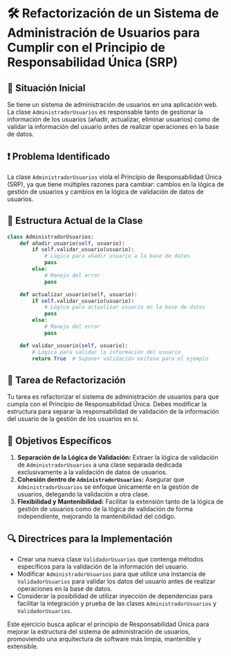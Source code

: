 # 🛠️ Refactorización de un Sistema de Administración de Usuarios para Cumplir con el Principio de Responsabilidad Única (SRP)

## 📑 Situación Inicial

Se tiene un sistema de administración de usuarios en una aplicación web. La clase `AdministradorUsuarios` es responsable tanto de gestionar la información de los usuarios (añadir, actualizar, eliminar usuarios) como de validar la información del usuario antes de realizar operaciones en la base de datos.

## ❗ Problema Identificado

La clase `AdministradorUsuarios` viola el Principio de Responsabilidad Única (SRP), ya que tiene múltiples razones para cambiar: cambios en la lógica de gestión de usuarios y cambios en la lógica de validación de datos de usuarios.

## 🧩 Estructura Actual de la Clase

```python
class AdministradorUsuarios:
    def añadir_usuario(self, usuario):
        if self.validar_usuario(usuario):
            # Lógica para añadir usuario a la base de datos
            pass
        else:
            # Manejo del error
            pass

    def actualizar_usuario(self, usuario):
        if self.validar_usuario(usuario):
            # Lógica para actualizar usuario en la base de datos
            pass
        else:
            # Manejo del error
            pass

    def validar_usuario(self, usuario):
        # Lógica para validar la información del usuario
        return True  # Suponer validación exitosa para el ejemplo
```

## 🎯 Tarea de Refactorización

Tu tarea es refactorizar el sistema de administración de usuarios para que cumpla con el Principio de Responsabilidad Única. Debes modificar la estructura para separar la responsabilidad de validación de la información del usuario de la gestión de los usuarios en sí.

## 📝 Objetivos Específicos

1. **Separación de la Lógica de Validación:** Extraer la lógica de validación de `AdministradorUsuarios` a una clase separada dedicada exclusivamente a la validación de datos de usuarios.
2. **Cohesión dentro de `AdministradorUsuarios`:** Asegurar que `AdministradorUsuarios` se enfoque únicamente en la gestión de usuarios, delegando la validación a otra clase.
3. **Flexibilidad y Mantenibilidad:** Facilitar la extensión tanto de la lógica de gestión de usuarios como de la lógica de validación de forma independiente, mejorando la mantenibilidad del código.

## 🔍 Directrices para la Implementación

- Crear una nueva clase `ValidadorUsuarios` que contenga métodos específicos para la validación de la información del usuario.
- Modificar `AdministradorUsuarios` para que utilice una instancia de `ValidadorUsuarios` para validar los datos del usuario antes de realizar operaciones en la base de datos.
- Considerar la posibilidad de utilizar inyección de dependencias para facilitar la integración y prueba de las clases `AdministradorUsuarios` y `ValidadorUsuarios`.

Este ejercicio busca aplicar el principio de Responsabilidad Única para mejorar la estructura del sistema de administración de usuarios, promoviendo una arquitectura de software más limpia, mantenible y extensible.
